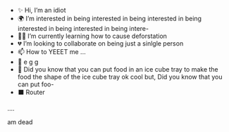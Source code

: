 - ✨ Hi, I’m an idiot
- 🌍 I’m interested in being interested in being interested in being interested in being interested in being intere-
- 🌳🔫 I’m currently learning how to cause deforstation
- 💔 I’m looking to collaborate on being just a sinlgle person
- 📫 How to YEEET me ...
- 🥚 e  g  g
- 🧊 Did you know that you can put food in an ice cube tray to make the food the shape of the ice cube tray ok cool but, Did you know that you can put foo-
- ⬛ Router


<!---
uwu is a ✨ sussy ✨ repository because its `ME` (dis file) appears on your GitHub profile.
You can click the Wawa link to take a yeet at your changes.
---> ....
am dead
